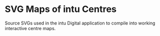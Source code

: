 # SVG Maps of intu Centres

Source SVGs used in the intu Digital application to compile into working interactive centre maps.
